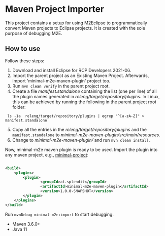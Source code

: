 # Maven Project Importer

This project contains a setup for using M2Eclipse to programmatically convert Maven projects to Eclipse projects.
It is created with the sole purpose of debugging M2E.

## How to use

Follow these steps:

1. Download and install Eclipse for RCP Developers 2021-06. 
2. Import the parent project as an Existing Maven Project. Afterwards, import 'minimal-m2e-maven-plugin' project too.
3. Run `mvn clean verify` in the parent project root. 
4. Create a file *manifest.standalone* containing the list (one per line) of all the plugin names generated in *releng/target/repository/plugins*. 
 In Linux, this can be achieved by running the following in the parent project root folder:
```shell
 ls -1a  releng/target/repository/plugins | egrep "^[a-zA-Z]" > manifest.standalone

``` 
 
5. Copy all the entries in the *releng/target/repository/plugins* and the `manifest.standalone` to *minimal-m2e-maven-plugin/src/main/resources*. 
6. Change to  *minimal-m2e-maven-plugin/* and run `mvn clean install`.  

Now, minimal-m2e maven plugin is ready to be used. Import the plugin into any maven project, e.g., [minimal-project](https://github.com/Splendit/minimal-project):

```xml

<build>
    <plugins>
        <plugin>
                <groupId>at.splendit</groupId>
                <artifactId>minimal-m2e-maven-plugin</artifactId>
                <version>1.0.0-SNAPSHOT</version>
        </plugin>
    </plugins>
</build>
```

Run `mvnDebug minimal-m2e:import` to start debugging. 

* Maven 3.6.0+
* Java 11
